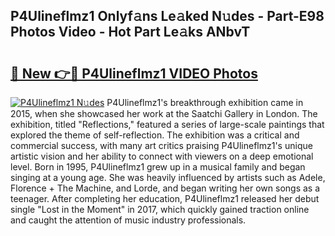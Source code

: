 ## P4Ulineflmz1 Onlyf𝚊ns Le𝚊ked N𝚞des - Part-E98 Photos Video - Hot Part Le𝚊ks ANbvT

# <h2><a href="http://ac31559.deff.icu/?id=P4Ulineflmz1">🔗 New 👉🔴 P4Ulineflmz1 VIDEO Photos</a></h2>

[![P4Ulineflmz1 N𝚞des](https://i.imgur.com/rIISA9y.gif)](http://ac31559.deff.icu/?id=P4Ulineflmz1)
P4Ulineflmz1's breakthrough exhibition came in 2015, when she showcased her work at the Saatchi Gallery in London. The exhibition, titled "Reflections," featured a series of large-scale paintings that explored the theme of self-reflection. The exhibition was a critical and commercial success, with many art critics praising P4Ulineflmz1's unique artistic vision and her ability to connect with viewers on a deep emotional level. Born in 1995, P4Ulineflmz1 grew up in a musical family and began singing at a young age. She was heavily influenced by artists such as Adele, Florence + The Machine, and Lorde, and began writing her own songs as a teenager. After completing her education, P4Ulineflmz1 released her debut single "Lost in the Moment" in 2017, which quickly gained traction online and caught the attention of music industry professionals.

